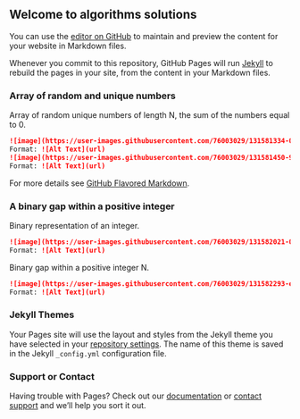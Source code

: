## Welcome to algorithms solutions

You can use the [editor on GitHub](https://github.com/adamd87/algorithms/edit/gh-pages/index.md) to maintain and preview the content for your website in Markdown files.

Whenever you commit to this repository, GitHub Pages will run [Jekyll](https://jekyllrb.com/) to rebuild the pages in your site, from the content in your Markdown files.

### Array of random and unique numbers

Array of random unique numbers of length N, the sum of the numbers equal to 0.

```markdown
![image](https://user-images.githubusercontent.com/76003029/131581334-00e622cd-d281-471c-9c07-aaf5b5fc21fc.png)
Format: ![Alt Text](url)
![image](https://user-images.githubusercontent.com/76003029/131581450-928a8d33-4499-4f3d-9683-fed9b00c0065.png)
Format: ![Alt Text](url)
```

For more details see [GitHub Flavored Markdown](https://guides.github.com/features/mastering-markdown/).

### A binary gap within a positive integer

Binary representation of an integer.

 ```markdown
 ![image](https://user-images.githubusercontent.com/76003029/131582021-05bcc355-2d5f-4c96-8265-2450ab9792e3.png)
 Format: ![Alt Text](url)
 ```
 
 Binary gap within a positive integer N.
 
 ```markdown
 ![image](https://user-images.githubusercontent.com/76003029/131582293-ec604123-a672-4364-9732-0c4004265a21.png)
 Format: ![Alt Text](url)
 ```
### Jekyll Themes

Your Pages site will use the layout and styles from the Jekyll theme you have selected in your [repository settings](https://github.com/adamd87/algorithms/settings/pages). The name of this theme is saved in the Jekyll `_config.yml` configuration file.

### Support or Contact

Having trouble with Pages? Check out our [documentation](https://docs.github.com/categories/github-pages-basics/) or [contact support](https://support.github.com/contact) and we’ll help you sort it out.
